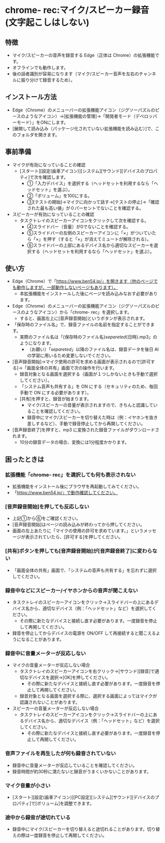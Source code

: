 # chrome- rec:マイク/スピーカー録音(文字起こしはしない)
## 特徴
- マイク/スピーカーの音声を録音する Edge（正体は Chrome）の拡張機能です。
- オフラインでも動作します。
- 後の話者識別が容易になります（マイク/スピーカー音声を左右のチャンネルに振り分けて録音するため）。

## インストール方法
- Edge（Chrome）のメニューバーの拡張機能アイコン（ジグソーパズルのピースのようなアイコン）→[拡張機能の管理]→「開発者モード（デベロッパーモード）」をONにします。
- [展開して読み込み（パッケージ化されていない拡張機能を読み込む）]で、このフォルダを開きます。

## 事前準備
- マイクが有効になっていることの確認
  - [スタート][設定(歯車アイコン)][システム][サウンド][デバイスのプロパティ]で次を確認します。
    - ①「入力デバイス」を選択する（ヘッドセットを利用するなら「ヘッドセット」を選ぶ）。
    - ②「ボリューム」を100にする。
    - ③[テストの開始]→マイクに向かって話す→[テストの停止]→「確認された最も高い値」が０パーセントでないことを確認する。
- スピーカーが有効になっていることの確認
  - タスクトレイのスピーカーアイコンをクリックして次を確認する。
    - ④スライドバー（音量）が0でないことを確認する。
    - ⑤スライドバーの左側のスピーカーアイコンに「×」がついていたら「×」を押す（すると「×」が消えてミュートが解除される）。
    - ⑥スライドバーの上部にあるデバイス名から適切なスピーカーを選択する（ヘッドセットを利用するなら「ヘッドセット」を選ぶ）。

## 使い方
- Edge（Chrome）で「https://www.ben54.jp/」を開きます（他のページでも動作しますが、一部動作しないページもあります）。
  - 本拡張機能をインストールした後にページを読み込みなおす必要があります。
- Edge（Chrome）のメニューバーの拡張機能アイコン（ジグソーパズルのピースのようなアイコン）から「chrome- rec」を選択します。
  - すると、画面左上に[音声録音開始]というボタンが表示されます。
- 「保存時のファイル名」で、録音ファイルの名前を指定することができます。
  - 実際のファイル名は「{保存時のファイル名}_separeted_{日時}.mp3」のようになります。
    - （お願い）「_separeted_」以降のファイル名は、録音データを後日 AI の学習に用いるため変更しないでください。
- [音声録音開始]→マイク使用の許可を求める画面が表示されるので[許可する]→「画面全体の共有」画面で次の操作を行います。
  - 録音対象となる画面を選択する（画面が１つしかないときも手動で選択してください）。
  - 「システム音声も共有する」を ON にする（セキュリティのため、毎回手動で ON にする必要があります）。
  - [共有]を押すと、録音が始まります。
    - マイク/スピーカーの音量が表示されますので、きちんと認識していることを確認してください。
    - 録音中にマイク/スピーカーを切り替えた時は（例：イヤホンを抜き差しするなど）、手動で録音停止してから再開してください。
- [音声録音終了]を押すと、mp3 に変換された録音ファイルがダウンロードされます。
  - 10分の録音データの場合、変換には1分程度かかります。

## 困ったときは
### 拡張機能「chrome- rec」を選択しても何も表示されない
- 拡張機能をインストール後にブラウザを再起動してみてください。
- 「https://www.ben54.jp/」で動作確認してください。
### [音声録音開始]を押しても反応しない
- 上記①から⑥をご確認ください。
- [音声録音開始]はページの読み込みが終わってから押してください。
- 画面の左上あたりに「マイクの使用の許可を求めています。」というメッセージが表示されていたら、[許可する]を押してください。
### [共有]ボタンを押しても[音声録音開始]が[音声録音終了]に変わらない
- 「画面全体の共有」画面で、「システムの音声も共有する」を忘れずに選択してください。
### 録音中などにスピーカー/イヤホンからの音声が聞こえない
- タスクトレイのスピーカーアイコンをクリック→スライドバーの上にあるデバイス名から、適切なデバイス（例：「ヘッドセット」など）を選択してください。
  - その際に新たなデバイスと接続し直す必要があります。一度録音を停止して再開してください。
- 録音を停止してからデバイスの電源を ON/OFF して再接続すると聞こえるようになることがあります。
### 録音中に音量メーターが反応しない
- マイクの音量メーターが反応しない場合
  - タスクトレイのスピーカーアイコンを右クリック→[サウンド][録音]で適切なデバイスを選択→[OK]を押してください。
    - その際に新たなデバイスと接続し直す必要があります。一度録音を停止して再開してください。
  - 録音対象となる画面を選択する際に、選択する画面によってはマイクが認識されないことがあります。
- スピーカーの音量メーターが反応しない場合
  - タスクトレイのスピーカーアイコンをクリック→スライドバーの上にあるデバイス名から、適切なデバイス（例：「ヘッドセット」など）を選択してください。
    - その際に新たなデバイスと接続し直す必要があります。一度録音を停止して再開してください。
### 音声ファイルを再生したが何も録音されていない
- 録音中に音量メーターが反応していることを確認してください。
- 録音時間が約30秒に満たないと録音がうまくいかないことがあります。
### マイク音量が小さい
- [スタート][設定(歯車アイコン)][PC設定][システム][サウンド][デバイスのプロパティ]で[ボリューム]を調整できます。
### 途中から録音が途切れている
- 録音中にマイク/スピーカーを切り替えると途切れることがあります。切り替えの際は一度録音を停止して再開してください。
